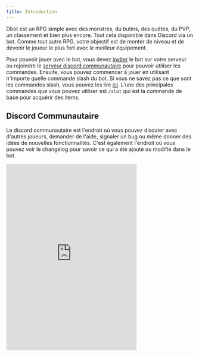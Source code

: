 ```yaml
---
title: Introduction
---
```


Dbot est un RPG simple avec des monstres, du butins, des quêtes, du PVP, un classement et bien plus encore. Tout cela disponible dans Discord via un bot.
Comme tout autre RPG, votre objectif est de monter de niveau et de devenir le joueur le plus fort avec le meilleur équipement.
  
Pour pouvoir jouer avec le bot, vous devez [inviter](https://discord.com/api/oauth2/authorize?client_id=804548465878237215&scope=applications.commands%20bot&permissions=1428345547856) le bot sur votre serveur ou rejoindre le [serveur discord communautaire](https://discord.gg/BQbVNJfwvj) pour pouvoir utiliser les commandes.
Ensuite, vous pouvez commencer à jouer en utilisant n'importe quelle commande slash du bot. Si vous ne savez pas ce que sont les commandes slash, vous pouvez les lire [ici](https://support.discord.com/hc/fr/articles/1500000368501-Slash-Commands-FAQ). L'une des principales commandes que vous pouvez utiliser est `/slot` qui est la commande de base pour acquérir des items.

## Discord Communautaire

Le discord communautaire est l'endroit où vous pouvez discuter avec d'autres joueurs, demander de l'aide, signaler un bug ou même donner des idées de nouvelles fonctionnalités. C'est également l'endroit où vous pouvez voir le changelog pour savoir ce qui a été ajouté ou modifié dans le bot.
<iframe src="https://discord.com/widget?id=804521276877045820&theme=dark" width="350" height="500" allowtransparency="true" frameborder="0" sandbox="allow-popups allow-popups-to-escape-sandbox allow-same-origin allow-scripts"></iframe>
